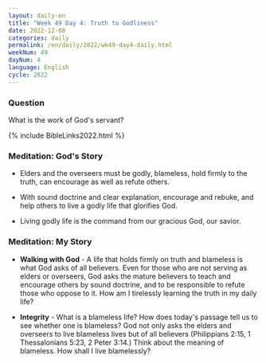 ```yaml
---
layout: daily-en
title: "Week 49 Day 4: Truth to Godliness"
date: 2022-12-08
categories: daily
permalink: /en/daily/2022/wk49-day4-daily.html
weekNum: 49
dayNum: 4
language: English
cycle: 2022
---
```

### Question     
What is the work of God's servant?

{% include BibleLinks2022.html %} 

### Meditation: God's Story   
+ Elders and the overseers must be godly, blameless, hold firmly to the truth, can encourage as well as refute others. 

+ With sound doctrine and clear explanation, encourage and rebuke, and help others to live a godly life that glorifies God. 

+ Living godly life is the command from our gracious God, our savior. 

### Meditation: My Story   
+ **Walking with God** - A life that holds firmly on truth and blameless is what God asks of all believers. Even for those who are not serving as elders or overseers, God asks the mature believers to teach and encourage others by sound doctrine, and to be responsible to refute those who oppose to it. How am I tirelessly learning the truth in my daily life? 

+ **Integrity** - What is a blameless life? How does today's passage tell us to see whether one is blameless? God not only asks the elders and overseers to live blameless lives but of all believers (Philippians 2:15, 1 Thessalonians 5:23, 2 Peter 3:14.) Think about the meaning of blameless. How shall I live blamelessly? 
